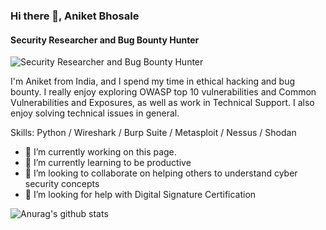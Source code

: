 ### Hi there 👋, Aniket Bhosale
#### Security Researcher and Bug Bounty Hunter 
![Security Researcher and Bug Bounty Hunter ](https://pbs.twimg.com/profile_banners/180796014/1628174210/1500x500)

I'm Aniket from India, and I spend my time in ethical hacking and bug bounty. I really enjoy exploring OWASP top 10 vulnerabilities and Common Vulnerabilities and Exposures, as well as work in Technical Support. I also enjoy solving technical issues in general.

Skills: Python / Wireshark / Burp Suite / Metasploit / Nessus / Shodan

- 🔭 I’m currently working on this page. 
- 🌱 I’m currently learning to be productive 
- 👯 I’m looking to collaborate on helping others to understand cyber security concepts  
- 🤔 I’m looking for help with Digital Signature Certification   
 
 ![Anurag's github stats](https://github-readme-stats.vercel.app/api?username=aniket1900)

